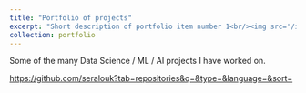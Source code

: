 ```yaml
---
title: "Portfolio of projects"
excerpt: "Short description of portfolio item number 1<br/><img src='/images/b51b78ecc9e5711274931774e433b5e6.jpg'>"
collection: portfolio
---
```



Some of the many Data Science / ML / AI projects I have worked on.

https://github.com/seralouk?tab=repositories&q=&type=&language=&sort=